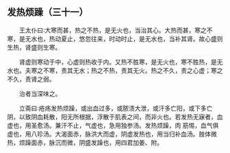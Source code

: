 ## 发热烦躁（三十一）


&emsp;&emsp;王太仆曰∶大寒而甚，热之不热，是无火也，当治其心。大热而甚，寒之不寒，是无水也，热动夏止，悠忽往来，时动时止，是无水也，当补其肾。故心盛则生热，肾盛则生寒。

&emsp;&emsp;肾虚则寒动于中，心虚则热收于内。又热不胜寒，是无火也，寒不胜热，是无水也。夫寒之不寒，责其无水；热之不热，责其无火。热之不久，责之心虚；寒之不久，责肾之弱。

&emsp;&emsp;治者当深味之。

&emsp;&emsp;立斋曰∶疮疡发热烦躁，或出血过多，或脓溃大泄，或汗多亡阳，或下多亡阴，以致阴血耗散，阳无所根据，浮散于肌表之间，而非火也。若发热无寐者，血虚也，用圣愈汤。兼汗不止，气虚也，急用独参汤。发热烦躁，肉 筋惕，血气俱虚也，用八珍汤。大渴面赤，脉洪大而虚，阴虚发热也，用当归补血汤。肢体微热，烦躁面赤，脉沉而微，阴盛发躁也，用四君加姜、附。

